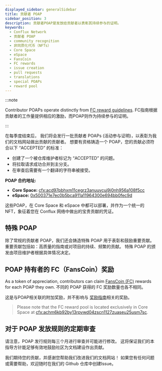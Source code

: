 ```yaml
---
displayed_sidebar: generalSidebar
title: 贡献者 POAP
sidebar_position: 3
description: 贡献者POAP是发放给贡献者以表彰其持续参与的证明。
keywords:
  - Conflux Network
  - 贡献者 POAP
  - community recognition
  - 非同质化代币（NFTs）
  - Core Space
  - eSpace
  - FansCoin
  - FC rewards
  - issue creation
  - pull requests
  - translations
  - special POAPs
  - reward pool
---
```


:::note

Contributor POAPs operate distinctly from [FC reward guidelines](./reward-guidelines.md). FC指南根据贡献者的工作量提供相应的激励，而POAP则作为持续参与的证明。

:::

在每季度结束后， 我们将会发行一批贡献者 POAPs (活动参与证明)，以表彰为我们的文档网站做出贡献的贡献者。 想要有资格铸造一个 POAP，您的贡献必须符合以下 “ACCEPTED” 的标准：

- 创建了一个被仓库维护者标记为 “ACCEPTED” 的问题。
- 将拉取请求成功合并到主分支。
- 在审查后需要有一个翻译的字符串被接受。

**POAP 合约地址:**

- **Core Space:** [cfx:acd97pbhxm11cegrz3anuuvcuj9j0nh956a108f5cc](https://www.confluxscan.org/address/cfx:acd97pbhxm11cegrz3anuuvcuj9j0nh956a108f5cc)
- **eSpace:** [0x500371e7ec0b5bca911a11964300e694bb0fec9d](https://evm.confluxscan.org/address/0x500371e7ec0b5bca911a11964300e694bb0fec9d)

这些POAP，在 Core Space 和 eSpace 中都可以部署，并作为一个统一的 NFT，象征着您在 Conflux 网络中做出的宝贵贡献的凭证。

## 特殊 POAP

除了常规的贡献者 POAP，我们还会铸造特殊 POAP 用于表彰和鼓励重要贡献。 重要贡献包括如：高质量的指南或对项目的持续、频繁的贡献。 特殊 POAP 的颁发由项目维护者根据具体情况决定。

## POAP 持有者的 FC（FansCoin）奖励

As a token of appreciation, contributors can claim [FansCoin (FC)](https://confluxscan.org/token/cfx:achc8nxj7r451c223m18w2dwjnmhkd6rxawrvkvsy2) rewards for each POAP they own. 不同的 POAP 获得的 FC 奖励数量也各不相同。

这是与POAP相关联的附加奖励，并不影响与 [奖励指南](./reward-guidelines.md)相关的奖励。

> Please note that the FC reward pool is located exclusively in Core Space at [cfx:achm6kb92by13rpvwd04zscn1127zuaseu25usm7sc](https://confluxscan.org/address/cfx:achm6kb92by13rpvwd04zscn1127zuaseu25usm7sc).

## 对于 POAP 发放规则的定期审查

请注意，POAP 发行规则每三个月进行审查并可能进行修改。 这将保证我们的本指导方针能足够有效地鼓励社区为文档建设作出贡献。

我们期待您的贡献，并感谢您帮助我们改进我们的文档网站！ 如果您有任何问题或需要帮助，欢迎随时在我们的 Github 仓库中创建Issue。
